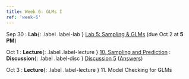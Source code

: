 ```yaml
---
title: Week 6: GLMs I
ref: 'week-6'
---
```

Sep 30
: **Lab**{: .label .label-lab } [Lab 5: Sampling & GLMs](https://data102.datahub.berkeley.edu/hub/user-redirect/git-pull?repo=https%3A%2F%2Fgithub.com%2Fds-102%2Ffa24-materials&urlpath=lab%2Ftree%2Ffa24-materials%2Flab%2Flab05%2Flab05.ipynb&branch=main) (due Oct 2 at **5 PM**)

Oct 1
: **Lecture**{: .label .label-lecture } [10. Sampling and Prediction](lecture/lec10)
: **Discussion**{: .label .label-disc } [Discussion 5](https://drive.google.com/file/d/1Soq_puPTDdTmZReBNwkVPBxh1m-lG6tH/view?usp=sharing) ([Answers](https://drive.google.com/file/d/1P1qPBhOqtC5PPC3CaykESrS94WaZurov/view?usp=sharing))

Oct 3
: **Lecture**{: .label .label-lecture } 11. Model Checking for GLMs
